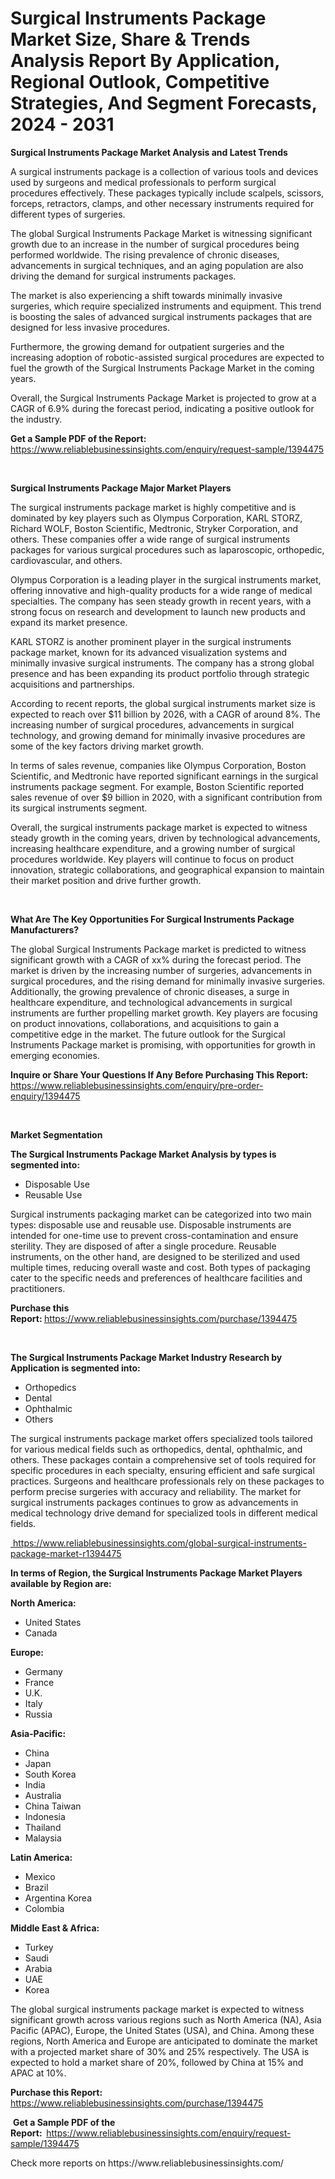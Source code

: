 <p><h1>Surgical Instruments Package Market Size, Share & Trends Analysis Report By Application, Regional Outlook, Competitive Strategies, And Segment Forecasts, 2024 - 2031</h1></p><p><strong>Surgical Instruments Package Market Analysis and Latest Trends</strong></p>
<p><p>A surgical instruments package is a collection of various tools and devices used by surgeons and medical professionals to perform surgical procedures effectively. These packages typically include scalpels, scissors, forceps, retractors, clamps, and other necessary instruments required for different types of surgeries.</p><p>The global Surgical Instruments Package Market is witnessing significant growth due to an increase in the number of surgical procedures being performed worldwide. The rising prevalence of chronic diseases, advancements in surgical techniques, and an aging population are also driving the demand for surgical instruments packages.</p><p>The market is also experiencing a shift towards minimally invasive surgeries, which require specialized instruments and equipment. This trend is boosting the sales of advanced surgical instruments packages that are designed for less invasive procedures.</p><p>Furthermore, the growing demand for outpatient surgeries and the increasing adoption of robotic-assisted surgical procedures are expected to fuel the growth of the Surgical Instruments Package Market in the coming years.</p><p>Overall, the Surgical Instruments Package Market is projected to grow at a CAGR of 6.9% during the forecast period, indicating a positive outlook for the industry.</p></p>
<p><strong>Get a Sample PDF of the Report:&nbsp;</strong> <a href="https://www.reliablebusinessinsights.com/enquiry/request-sample/1394475">https://www.reliablebusinessinsights.com/enquiry/request-sample/1394475</a></p>
<p>&nbsp;</p>
<p><strong>Surgical Instruments Package Major Market Players</strong></p>
<p><p>The surgical instruments package market is highly competitive and is dominated by key players such as Olympus Corporation, KARL STORZ, Richard WOLF, Boston Scientific, Medtronic, Stryker Corporation, and others. These companies offer a wide range of surgical instruments packages for various surgical procedures such as laparoscopic, orthopedic, cardiovascular, and others.</p><p>Olympus Corporation is a leading player in the surgical instruments market, offering innovative and high-quality products for a wide range of medical specialties. The company has seen steady growth in recent years, with a strong focus on research and development to launch new products and expand its market presence.</p><p>KARL STORZ is another prominent player in the surgical instruments package market, known for its advanced visualization systems and minimally invasive surgical instruments. The company has a strong global presence and has been expanding its product portfolio through strategic acquisitions and partnerships.</p><p>According to recent reports, the global surgical instruments market size is expected to reach over $11 billion by 2026, with a CAGR of around 8%. The increasing number of surgical procedures, advancements in surgical technology, and growing demand for minimally invasive procedures are some of the key factors driving market growth.</p><p>In terms of sales revenue, companies like Olympus Corporation, Boston Scientific, and Medtronic have reported significant earnings in the surgical instruments package segment. For example, Boston Scientific reported sales revenue of over $9 billion in 2020, with a significant contribution from its surgical instruments segment.</p><p>Overall, the surgical instruments package market is expected to witness steady growth in the coming years, driven by technological advancements, increasing healthcare expenditure, and a growing number of surgical procedures worldwide. Key players will continue to focus on product innovation, strategic collaborations, and geographical expansion to maintain their market position and drive further growth.</p></p>
<p>&nbsp;</p>
<p><strong>What Are The Key Opportunities For Surgical Instruments Package Manufacturers?</strong></p>
<p><p>The global Surgical Instruments Package market is predicted to witness significant growth with a CAGR of xx% during the forecast period. The market is driven by the increasing number of surgeries, advancements in surgical procedures, and the rising demand for minimally invasive surgeries. Additionally, the growing prevalence of chronic diseases, a surge in healthcare expenditure, and technological advancements in surgical instruments are further propelling market growth. Key players are focusing on product innovations, collaborations, and acquisitions to gain a competitive edge in the market. The future outlook for the Surgical Instruments Package market is promising, with opportunities for growth in emerging economies.</p></p>
<p><strong>Inquire or Share Your Questions If Any Before Purchasing This Report:</strong> <a href="https://www.reliablebusinessinsights.com/enquiry/pre-order-enquiry/1394475">https://www.reliablebusinessinsights.com/enquiry/pre-order-enquiry/1394475</a></p>
<p>&nbsp;</p>
<p><strong>Market Segmentation</strong></p>
<p><strong>The Surgical Instruments Package Market Analysis by types is segmented into:</strong></p>
<p><ul><li>Disposable Use</li><li>Reusable Use</li></ul></p>
<p><p>Surgical instruments packaging market can be categorized into two main types: disposable use and reusable use. Disposable instruments are intended for one-time use to prevent cross-contamination and ensure sterility. They are disposed of after a single procedure. Reusable instruments, on the other hand, are designed to be sterilized and used multiple times, reducing overall waste and cost. Both types of packaging cater to the specific needs and preferences of healthcare facilities and practitioners.</p></p>
<p><strong>Purchase this Report:&nbsp;</strong><a href="https://www.reliablebusinessinsights.com/purchase/1394475">https://www.reliablebusinessinsights.com/purchase/1394475</a></p>
<p>&nbsp;</p>
<p><strong>The Surgical Instruments Package Market Industry Research by Application is segmented into:</strong></p>
<p><ul><li>Orthopedics</li><li>Dental</li><li>Ophthalmic</li><li>Others</li></ul></p>
<p><p>The surgical instruments package market offers specialized tools tailored for various medical fields such as orthopedics, dental, ophthalmic, and others. These packages contain a comprehensive set of tools required for specific procedures in each specialty, ensuring efficient and safe surgical practices. Surgeons and healthcare professionals rely on these packages to perform precise surgeries with accuracy and reliability. The market for surgical instruments packages continues to grow as advancements in medical technology drive demand for specialized tools in different medical fields.</p></p>
<p><a href="https://www.reliablebusinessinsights.com/global-surgical-instruments-package-market-r1394475">&nbsp;https://www.reliablebusinessinsights.com/global-surgical-instruments-package-market-r1394475</a></p>
<p><strong>In terms of Region, the Surgical Instruments Package Market Players available by Region are:</strong></p>
<p>
    <p> <strong> North America: </strong>
        <ul>
            <li>United States</li>
            <li>Canada</li>
        </ul>
        </p> 
    <p> <strong> Europe: </strong>
        <ul>
            <li>Germany</li>
            <li>France</li>
            <li>U.K.</li>
            <li>Italy</li>
            <li>Russia</li>
        </ul>
        </p> 
    <p> <strong> Asia-Pacific: </strong>
        <ul>
            <li>China</li>
            <li>Japan</li>
            <li>South Korea</li>
            <li>India</li>
            <li>Australia</li>
            <li>China Taiwan</li>
            <li>Indonesia</li>
            <li>Thailand</li>
            <li>Malaysia</li>
        </ul>
        </p> 
    <p> <strong> Latin America: </strong>
        <ul>
            <li>Mexico</li>
            <li>Brazil</li>
            <li>Argentina Korea</li>
            <li>Colombia</li>
        </ul>
        </p> 
    <p> <strong> Middle East & Africa: </strong>
        <ul>
            <li>Turkey</li>
            <li>Saudi</li>
            <li>Arabia</li>
            <li>UAE</li>
            <li>Korea</li>
        </ul>
    </p>
    </p>
<p><p>The global surgical instruments package market is expected to witness significant growth across various regions such as North America (NA), Asia Pacific (APAC), Europe, the United States (USA), and China. Among these regions, North America and Europe are anticipated to dominate the market with a projected market share of 30% and 25% respectively. The USA is expected to hold a market share of 20%, followed by China at 15% and APAC at 10%.</p></p>
<p><strong>Purchase this Report: </strong><a href="https://www.reliablebusinessinsights.com/purchase/1394475">https://www.reliablebusinessinsights.com/purchase/1394475</a></p>
<p>&nbsp;<strong>Get a Sample PDF of the Report:&nbsp;&nbsp;</strong><a href="https://www.reliablebusinessinsights.com/enquiry/request-sample/1394475">https://www.reliablebusinessinsights.com/enquiry/request-sample/1394475</a></p>
<p><strong></strong></p>
<p>Check more reports on https://www.reliablebusinessinsights.com/</p>